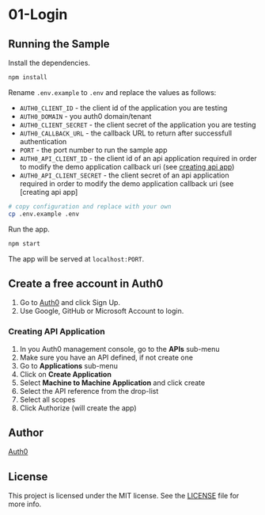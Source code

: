 # 01-Login

## Running the Sample

Install the dependencies.

```bash
npm install
```

Rename `.env.example` to `.env` and replace the values as follows:
* `AUTH0_CLIENT_ID` - the client id of the application you are testing
* `AUTH0_DOMAIN` - you auth0 domain/tenant
* `AUTH0_CLIENT_SECRET` - the client secret of the application you are testing 
* `AUTH0_CALLBACK_URL` - the callback URL to return after successfull authentication 
* `PORT` - the port number to run the sample app
* `AUTH0_API_CLIENT_ID` - the client id of an api application required in order to modify the demo application callback uri (see [creating api app](#creating-api-application))
* `AUTH0_API_CLIENT_SECRET` - the client secret of an api application required in order to modify the demo application callback uri (see [creating api app]


```bash
# copy configuration and replace with your own
cp .env.example .env
```

Run the app.

```bash
npm start
```

The app will be served at `localhost:PORT`.

## Create a free account in Auth0

1. Go to [Auth0](https://auth0.com) and click Sign Up.
2. Use Google, GitHub or Microsoft Account to login.

### Creating API Application

1. In you Auth0 management console, go to the **APIs** sub-menu
2. Make sure you have an API defined, if not create one
3. Go to **Applications** sub-menu
4. Click on **Create Application**
5. Select **Machine to Machine Application** and click create
6. Select the API reference from the drop-list 
7. Select all scopes
8. Click Authorize (will create the app)

## Author

[Auth0](auth0.com)

## License

This project is licensed under the MIT license. See the [LICENSE](LICENSE) file for more info.


